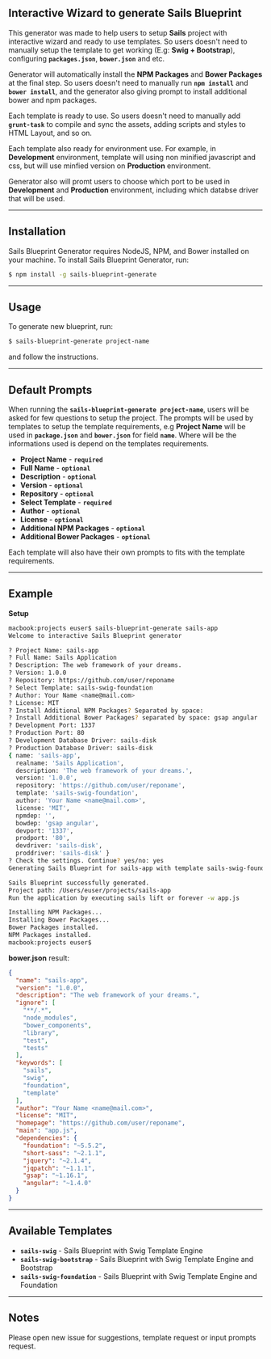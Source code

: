 ## **Interactive Wizard to generate Sails Blueprint**

This generator was made to help users to setup **Sails** project with interactive wizard and ready to use templates.
So users doesn't need to manually setup the template to get working (E.g: **Swig + Bootstrap**), configuring **`packages.json`**, **`bower.json`** and etc.

Generator will automatically install the **NPM Packages** and **Bower Packages** at the final step.
So users doesn't need to manually run **`npm install`** and **`bower install`**, and the generator also giving 
prompt to install additional bower and npm packages.

Each template is ready to use. So users doesn't need to manually add **`grunt-task`** to compile and sync the assets,
adding scripts and styles to HTML Layout, and so on.

Each template also ready for environment use.
For example, in **Development** environment, template will using non minified javascript and css,
but will use minfied version on **Production** environment.
 
Generator also will promt users to choose which port to be used in **Development** and **Production** environment, including which
databse driver that will be used.

***
## **Installation**

Sails Blueprint Generator requires NodeJS, NPM, and Bower installed on your machine.
To install Sails Blueprint Generator, run:

```bash
$ npm install -g sails-blueprint-generate
```

***
## **Usage**

To generate new blueprint, run:

```bash
$ sails-blueprint-generate project-name
```

and follow the instructions.

***
## **Default Prompts**

When running the **`sails-blueprint-generate project-name`**, users will be asked for few questions to setup the project.
The prompts will be used by templates to setup the template requirements, e.g **Project Name** will be used in **`package.json`** and **`bower.json`** for field **`name`**.
Where will be the informations used is depend on the templates requirements.

* **Project Name** - **`required`**
* **Full Name** - **`optional`**
* **Description** - **`optional`**
* **Version** - **`optional`**
* **Repository** - **`optional`**
* **Select Template** - **`required`**
* **Author** - **`optional`**
* **License** - **`optional`**
* **Additional NPM Packages** - **`optional`**
* **Additional Bower Packages** - **`optional`**

Each template will also have their own prompts to fits with the template requirements.

***
## **Example**

**Setup**

```bash
macbook:projects euser$ sails-blueprint-generate sails-app
Welcome to interactive Sails Blueprint generator

? Project Name: sails-app
? Full Name: Sails Application
? Description: The web framework of your dreams.
? Version: 1.0.0
? Repository: https://github.com/user/reponame
? Select Template: sails-swig-foundation
? Author: Your Name <name@mail.com>
? License: MIT
? Install Additional NPM Packages? Separated by space: 
? Install Additional Bower Packages? separated by space: gsap angular
? Development Port: 1337
? Production Port: 80
? Development Database Driver: sails-disk
? Production Database Driver: sails-disk
{ name: 'sails-app',
  realname: 'Sails Application',
  description: 'The web framework of your dreams.',
  version: '1.0.0',
  repository: 'https://github.com/user/reponame',
  template: 'sails-swig-foundation',
  author: 'Your Name <name@mail.com>',
  license: 'MIT',
  npmdep: '',
  bowdep: 'gsap angular',
  devport: '1337',
  prodport: '80',
  devdriver: 'sails-disk',
  proddriver: 'sails-disk' }
? Check the settings. Continue? yes/no: yes
Generating Sails Blueprint for sails-app with template sails-swig-foundation ...

Sails Blueprint successfully generated.
Project path: /Users/euser/projects/sails-app
Run the application by executing sails lift or forever -w app.js

Installing NPM Packages...
Installing Bower Packages...
Bower Packages installed.
NPM Packages installed.
macbook:projects euser$ 
```

**bower.json** result:
```json
{
  "name": "sails-app",
  "version": "1.0.0",
  "description": "The web framework of your dreams.",
  "ignore": [
    "**/.*",
    "node_modules",
    "bower_components",
    "library",
    "test",
    "tests"
  ],
  "keywords": [
    "sails",
    "swig",
    "foundation",
    "template"
  ],
  "author": "Your Name <name@mail.com>",
  "license": "MIT",
  "homepage": "https://github.com/user/reponame",
  "main": "app.js",
  "dependencies": {
    "foundation": "~5.5.2",
    "short-sass": "~2.1.1",
    "jquery": "~2.1.4",
    "jqpatch": "~1.1.1",
    "gsap": "~1.16.1",
    "angular": "~1.4.0"
  }
}
```

***
## **Available Templates**

* **`sails-swig`** - Sails Blueprint with Swig Template Engine
* **`sails-swig-bootstrap`** - Sails Blueprint with Swig Template Engine and Bootstrap
* **`sails-swig-foundation`** - Sails Blueprint with Swig Template Engine and Foundation

***
## **Notes**

Please open new issue for suggestions, template request or input prompts request.